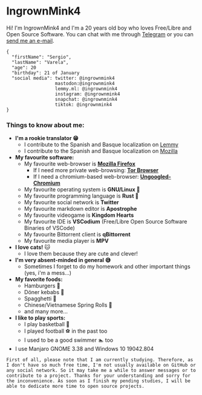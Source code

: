 # IngrownMink4
Hi! I'm IngrownMink4 and I'm a 20 years old boy who loves Free/Libre and Open Source Software. You can chat with me through [Telegram](https://t.me/IngrownMink4) or you can [send me an e-mail](mailto:sergiovg01@outlook.com).

```
{
  "firstName": "Sergio",
  "lastName": "Varela",
  "age": 20
  "birthday": 21 of January
  "social media": twitter: @ingrownmink4
                  mastodon:@ingrownmink4
                  lemmy.ml: @ingrownmink4
                  instagram: @ingrownmink4
                  snapchat: @ingrownmink4
                  tiktok: @ingrownmink4
}

``` 

### Things to know about me:
* **I'm a rookie translator 😁**
  * I contribute to the Spanish and Basque localization on [Lemmy](https://github.com/LemmyNet/lemmy)
  * I contribute to the Spanish and Basque localization on [Mozilla](https://github.com/mozilla)
* **My favourite software:**
  *  My favourite web-browser is **[Mozilla Firefox](https://mozilla.org/firefox/new)**
     + If I need more private web-browsing: **[Tor Browser](https://torproject.org/download)**
     + If I need a chromium-based web-browser: **[Ungoogled-Chromium](https://ungoogled-software.github.io/)**
  * My favourite operating system is **GNU/Linux 🐧**
  * My favourite programming language is **Rust 🦀** 
  * My favourite social network is **Twitter**
  * My favourite markdown editor is **Apostrophe** 
  * My favourite videogame is **Kingdom Hearts**
  * My favourite IDE is **VSCodium** (Free/Libre Open Source Software Binaries of VSCode)
  * My favourite Bittorrent client is **qBittorrent**
  * My favourite media player is **MPV**
* **I love cats!** 🐱
  * I love them because they are cute and clever!
* **I'm very absent-minded in general 😅**
  * Sometimes I forget to do my homework and other important things (yes, i'm a mess...)
* **My favorite foods:**
  * Hamburgers 🍔
  * Döner kebabs 🥙
  * Spagghetti 🍝
  * Chinese/Vietnamese Spring Rolls 🥢
  * and many more... 
* **I like to play sports:**
  * I play basketball 🏀
  * I played football ⚽ in the past too
  * I used to be a good swimmer 🏊 too
* I use Manjaro GNOME 3.38 and Windows 10 19042.804

```
First of all, please note that I am currently studying. Therefore, as I don't have so much free time, I'm not usually available on GitHub or any social network. So it may take me a while to answer messages or to contribute to a project. Thanks for your understanding and sorry for the inconvenience. As soon as I finish my pending studies, I will be able to dedicate more time to open source projects.

```
